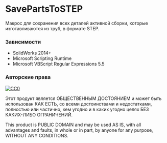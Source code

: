 ﻿# SavePartsToSTEP
Макрос для сохранения всех деталей активной сборки, которые изготавливаются из труб, в формате STEP.

### Зависимости
- SolidWorks 2014+
- Microsoft Scripting Runtime
- Microsoft VBScript Regular Expressions 5.5

### Авторские права
[![CC0](https://licensebuttons.net/p/zero/1.0/88x31.png)](http://creativecommons.org/publicdomain/zero/1.0/)

Этот продукт является ОБЩЕСТВЕННЫМ ДОСТОЯНИЕМ и может быть использован КАК ЕСТЬ, со всеми достоинствами и недостатками, полностью или частично, кем угодно и в каких угодно целях БЕЗ КАКИХ-ЛИБО ОГРАНИЧЕНИЙ.

This product is PUBLIC DOMAIN and may be used AS IS, with all advantages and faults, in whole or in part, by anyone for any purpose, WITHOUT ANY CONDITIONS.
